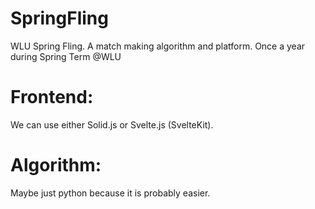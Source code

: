 # SpringFling
WLU Spring Fling.  A match making algorithm and platform. Once a year during Spring Term @WLU




# Frontend:
We can use either Solid.js or Svelte.js (SvelteKit).

# Algorithm:
Maybe just python because it is probably easier.
